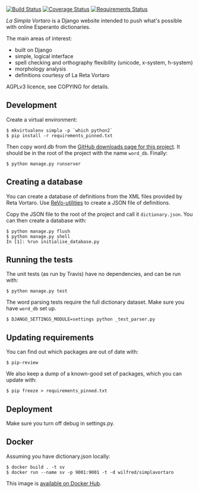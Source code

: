 [![Build Status](https://travis-ci.org/Wilfred/simpla-vortaro.svg?branch=master)](https://travis-ci.org/Wilfred/simpla-vortaro)
[![Coverage Status](https://img.shields.io/coveralls/Wilfred/simpla-vortaro.svg)](https://coveralls.io/r/Wilfred/simpla-vortaro?branch=master)
[![Requirements Status](https://requires.io/github/Wilfred/simpla-vortaro/requirements.png?branch=master)](https://requires.io/github/Wilfred/simpla-vortaro/requirements/?branch=master)

*La Simpla Vortaro* is a Django website intended to push what's possible
with online Esperanto dictionaries.

The main areas of interest:

* built on Django
* simple, logical interface
* spell checking and orthography flexibility (unicode, x-system, h-system)
* morphology analysis
* definitions courtesy of La Reta Vortaro

AGPLv3 licence, see COPYING for details.

Development
-----------

Create a virtual environment:

    $ mkvirtualenv simpla -p `which python2`
    $ pip install -r requirements_pinned.txt
    
Then copy word.db from the
[GitHub downloads page for this project](https://github.com/Wilfred/simpla-vortaro/downloads). It
should be in the root of the project with the name `word_db`. Finally:

    $ python manage.py runserver

Creating a database
-------------------

You can create a database of definitions from the XML files provided
by Reta Vortaro. Use
[ReVo-utilities](https://github.com/Wilfred/ReVo-utilities) to create
a JSON file of definitions.

Copy the JSON file to the root of the project and call it
`dictionary.json`. You can then create a database with:

    $ python manage.py flush
    $ python manage.py shell
    In [1]: %run initialise_database.py
    
    
Running the tests
-----------------

The unit tests (as run by Travis) have no dependencies, and can be run
with:

    $ python manage.py test

The word parsing tests require the full dictionary dataset. Make sure
you have `word_db` set up.

    $ DJANGO_SETTINGS_MODULE=settings python _test_parser.py

Updating requirements
---------------------

You can find out which packages are out of date with:

    $ pip-review

We also keep a dump of a known-good set of packages, which you can
update with:

    $ pip freeze > requirements_pinned.txt

Deployment
----------

Make sure you turn off debug in settings.py.

Docker
------

Assuming you have dictionary.json locally:

```
$ docker build . -t sv
$ docker run --name sv -p 9001:9001 -t -d wilfred/simplavortaro
```

This image is [available on Docker
Hub](https://cloud.docker.com/u/wilfred/repository/docker/wilfred/simplavortaro).

